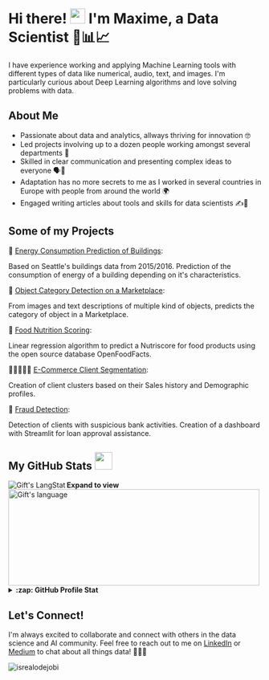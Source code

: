 # Hi there! <img src = "https://raw.githubusercontent.com/MartinHeinz/MartinHeinz/master/wave.gif" width = 30px> I'm Maxime, a Data Scientist 🤖📊📈

I have experience working and applying Machine Learning tools with different types of data like numerical, audio, text, and images. I'm particularly curious about Deep Learning algorithms and love solving problems with data.

## About Me
- Passionate about data and analytics, allways thriving for innovation 🤓
- Led projects involving up to a dozen people working amongst several departments 👥
- Skilled in clear communication and presenting complex ideas to everyone 🗣️💬
- Adaptation has no more secrets to me as I worked in several countries in Europe with people from around the world 🌍
- Engaged writing articles about tools and skills for data scientists ✍️📝


## Some of my Projects
  🔋 [Energy Consumption Prediction of Buildings](https://github.com/mhaegeman/Energy-consumption-prediction):
  
Based on Seattle's buildings data from 2015/2016. Prediction of the consumption of energy of a building depending on it's characteristics.

  🎁 [Object Category Detection on a Marketplace](https://github.com/mhaegeman/Python-Object-Clasifier): 
  
From images and text descriptions of multiple kind of objects, predicts the category of object in a Marketplace.
  
  🥦 [Food Nutrition Scoring](https://github.com/mhaegeman/Nutriscore-Prediction):
  
Linear regression algorithm to predict a Nutriscore for food products using the open source database OpenFoodFacts.
  
  👩🏽‍🤝‍👩🏼 [E-Commerce Client Segmentation](https://github.com/mhaegeman/python-client-segmentation):
  
Creation of client clusters based on their Sales history and Demographic profiles.
  
  🏦 [Fraud Detection](https://github.com/mhaegeman/scoring-bank-project):
  
Detection of clients with suspicious bank activities. Creation of a dashboard with Streamlit for loan approval assistance.

<!-- GitHub section -->

 ##  My GitHub Stats <img src = "https://i.pinimg.com/originals/65/c4/f4/65c4f452571be1261e9c623f7da488ac.gif" width = 35px> 
 
 <div>
   <img align="left" src="https://github-readme-streak-stats.herokuapp.com/?user=mhaegeman" alt="Gift's LangStat" />
  <img align="left" src="https://github-readme-stats.vercel.app/api/top-langs?username=mhaegeman&langs_count=10&show_icons=true&locale=en&layout=compact&theme=light" alt="Gift's language" height="192px"  width="500px"/>
</div>

**Expand to view**
<details>
  <summary><b>:zap: GitHub Profile Stat</b></summary>
  <img src="https://github-readme-stats.anuraghazra1.vercel.app/api?username=mhaegeman&show_icons=true" />
</details>

<!-- GitHub section: END -->

## Let's Connect!
I'm always excited to collaborate and connect with others in the data science and AI community. Feel free to reach out to me on [LinkedIn](https://www.linkedin.com/in/maxime-haegeman/) or [Medium](https://medium.com/@maximehaegeman) to chat about all things data! 🤝👨‍💻

<!-- Profile Views -->

<p align="left"> <img src="https://komarev.com/ghpvc/?username=mhaegeman&label=Profile%20views&color=0e75b6&style=flat" alt="isrealodejobi" />
</p>

<!--
**mhaegeman/mhaegeman** is a ✨ _special_ ✨ repository because its `README.md` (this file) appears on your GitHub profile.

Here are some ideas to get you started:

- 🔭 I’m currently working on ...
- 🌱 I’m currently learning ...
- 👯 I’m looking to collaborate on ...
- 🤔 I’m looking for help with ...
- 💬 Ask me about ...
- 📫 How to reach me: ...
- 😄 Pronouns: ...
- ⚡ Fun fact: ...
-->

